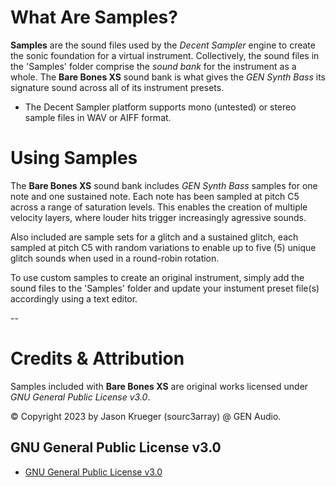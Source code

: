 # What Are Samples?

**Samples** are the sound files used by the *Decent Sampler* engine to create the sonic foundation for a virtual instrument. Collectively, the sound files in the 'Samples' folder comprise the *sound bank* for the instrument as a whole. The **Bare Bones XS** sound bank is what gives the *GEN Synth Bass* its signature sound across all of its instrument presets.

 - The Decent Sampler platform supports mono (untested) or stereo sample files in WAV or AIFF format.


# Using Samples

The **Bare Bones XS** sound bank includes *GEN Synth Bass* samples for one note and one sustained note. Each note has been sampled at pitch C5 across a range of saturation levels. This enables the creation of multiple velocity layers, where louder hits trigger increasingly agressive sounds.

Also included are sample sets for a glitch and a sustained glitch, each sampled at pitch C5 with random variations to enable up to five (5) unique glitch sounds when used in a round-robin rotation.

To use custom samples to create an original instrument, simply add the sound files to the 'Samples' folder and update your instument preset file(s) accordingly using a text editor.

--

# Credits & Attribution

Samples included with **Bare Bones XS** are original works licensed under *GNU General Public License v3.0*.

© Copyright 2023 by Jason Krueger (sourc3array) @ GEN Audio.


## GNU General Public License v3.0

- [GNU General Public License v3.0]( https://www.gnu.org/licenses/gpl-3.0.en.html )
